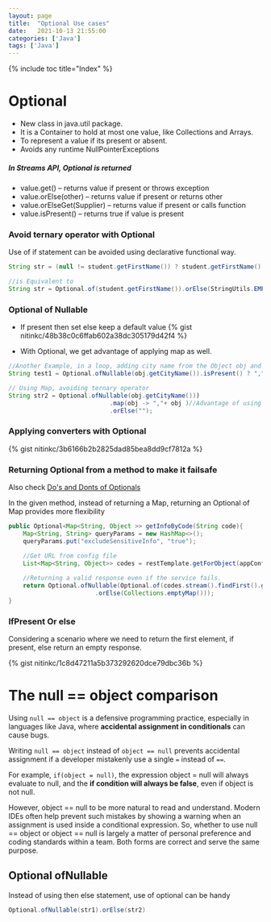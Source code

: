 ```yaml
---
layout: page
title:  "Optional Use cases"
date:   2021-10-13 21:55:00
categories: ['Java']
tags: ['Java']
---
```


{% include toc title="Index" %}

# Optional 
* New class in java.util package.
* It is a Container to hold at most one value, like Collections and Arrays.
* To represent a value if its present or absent.
* Avoids any runtime NullPointerExceptions

##### In Streams API, Optional is returned

* value.get() – returns value if present or throws exception
* value.orElse(other) – returns value if present or returns other
* value.orElseGet(Supplier) – returns value if present or calls function
* value.isPresent() – returns true if value is present

### Avoid ternary operator with Optional

Use of if statement can be avoided using declarative functional way. 

```java
String str = (null != student.getFirstName()) ? student.getFirstName() : StringUtils.EMPTY;

//is Equivalent to
String str = Optional.of(student.getFirstName()).orElse(StringUtils.EMPTY);
```

### Optional of Nullable
- If present then set else keep a default value
{% gist nitinkc/48b38c0c6ffab602a38dc305179d42f4 %}

- With Optional, we get advantage of applying map as well.

```java
//Another Example, in a loop, adding city name from the Object obj and appending a comma if the city exist, else leaving the city name.
String test1 = Optional.ofNullable(obj.getCityName()).isPresent() ? "," + obj.getCityName():"");

// Using Map, avoiding ternary operator
String str2 = Optional.ofNullable(obj.getCityName()))
                            .map(obj -> ","+ obj )//Advantage of using map
                            .orElse("");
```

### Applying converters with Optional

{% gist nitinkc/3b6166b2b2825dad85bea8dd9cf7812a %}

### Returning Optional from a method to make it failsafe
Also check [Do's and Donts of Optionals](https://nitinkc.github.io/java/design%20patterns/optional-design-patterns/#dos-and-donts)

In the given method, instead of returning a Map, returning an Optional of Map provides more flexibility
```java
public Optional<Map<String, Object >> getInfoByCode(String code){
    Map<String, String> queryParams = new HashMap<>();
    queryParams.put("excludeSensitiveInfo", "true");

    //Get URL from config file
    List<Map<String, Object>> codes = restTemplate.getForObject(appConfig.getUrl()+"code/"+code, List.class, queryParams);
    
    //Returning a valid response even if the service fails.
    return Optional.ofNullable(Optional.of(codes.stream().findFirst().get())
                        .orElse(Collections.emptyMap()));
}
```

### IfPresent Or else

Considering a scenario where we need to return the first element, if present, else return an empty response.

{% gist nitinkc/1c8d47211a5b373292620dce79dbc36b %}


# The null == object comparison

Using `null == object` is a defensive programming practice, especially in languages like Java, 
where **accidental assignment in conditionals** can cause bugs. 

Writing `null == object` instead of `object == null` prevents accidental assignment if a developer mistakenly use a single `=` instead of `==`. 

For example, `if(object = null)`, the expression object = null will always evaluate to null, and the **if condition will always be false**, even if object is not null.

However, object == null to be more natural to read and understand. 
Modern IDEs often help prevent such mistakes by showing a warning when an assignment is used inside a conditional expression. 
So, whether to use null == object or object == null is largely a matter of personal preference and coding standards within a team. 
Both forms are correct and serve the same purpose.

## Optional ofNullable
Instead of using then else statement, use of optional can be handy

```java
Optional.ofNullable(str1).orElse(str2)
```